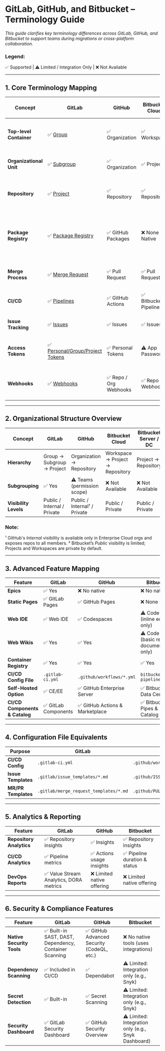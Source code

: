 # GitLab, GitHub, and Bitbucket – Terminology Guide

*This guide clarifies key terminology differences across GitLab, GitHub, and Bitbucket to support teams during migrations or cross-platform collaboration.*

### **Legend:**
✅ Supported | ⚠️ Limited / Integration Only | ❌ Not Available

---

## 1. Core Terminology Mapping

| **Concept**             | **GitLab**                                                                    | **GitHub**            | **Bitbucket Cloud**   | **Bitbucket Server / DC**  | **Notes**                                                           |
| ----------------------- | ----------------------------------------------------------------------------- | --------------------- | --------------------- | -------------------------- | ------------------------------------------------------------------- |
| **Top-level Container** | ✅ [Group](https://docs.gitlab.com/user/group/)                                | ✅ Organization        | ✅ Workspace           | ❌ None (starts at Project) | Workspace ≈ Organization ≈ Group (Cloud only)                       |
| **Organizational Unit** | ✅ [Subgroup](https://docs.gitlab.com/user/group/subgroups/)                   | ✅ Organization        | ✅ Project             | ✅ Project                  | Bitbucket *Project* ≈ GitLab *Group*                                |
| **Repository**          | ✅ [Project](https://docs.gitlab.com/user/project/)                            | ✅ Repository          | ✅ Repository          | ✅ Repository               | GitLab *Project* = Repo + CI/CD + Issues, etc.                      |
| **Package Registry**    | ✅ [Package Registry](https://docs.gitlab.com/user/packages/package_registry/) | ✅ GitHub Packages     | ❌ None Native         | ❌ None Native              | GitLab and GitHub support multiple formats (e.g., Maven, npm, PyPI) |
| **Merge Process**       | ✅ [Merge Request](https://docs.gitlab.com/user/project/merge_requests/)       | ✅ Pull Request        | ✅ Pull Request        | ✅ Pull Request             | Same function, different name                                       |
| **CI/CD**               | ✅ [Pipelines](https://docs.gitlab.com/ci/pipelines/)                          | ✅ GitHub Actions      | ✅ Bitbucket Pipelines | ⚠️ Jenkins / Bamboo        | YAML-based, but syntax varies                                       |
| **Issue Tracking**      | ✅ [Issues](https://docs.gitlab.com/user/project/issues/)                      | ✅ Issues              | ✅ Issues              | ✅ Issues                   | Consistent across platforms                                         |
| **Access Tokens**       | ✅ [Personal/Group/Project Tokens](https://docs.gitlab.com/security/tokens/)   | ✅ Personal Tokens     | ⚠️ App Passwords      | ⚠️ Application Links       | GitLab offers more granular token scopes                            |
| **Webhooks**            | ✅ [Webhooks](https://docs.gitlab.com/user/project/integrations/webhooks/)     | ✅ Repo / Org Webhooks | ✅ Repo Webhooks       | ✅ Repo Webhooks            | GitLab & GitHub offer broader webhook levels                        |

---

## 2. Organizational Structure Overview

| **Concept**           | **GitLab**                  | **GitHub**                   | **Bitbucket Cloud**              | **Bitbucket Server / DC** |
| --------------------- | --------------------------- | ---------------------------- | -------------------------------- | ------------------------- |
| **Hierarchy**         | Group → Subgroup → Project  | Organization → Repository    | Workspace → Project → Repository | Project → Repository      |
| **Subgrouping**       | ✅ Yes                       | ⚠️ Teams (permission scope)  | ❌ Not Available                  | ❌ Not Available           |
| **Visibility Levels** | Public / Internal / Private | Public / Internal¹ / Private | Public / Private                 | Public / Private          |

### Note:

¹ GitHub's *Internal* visibility is available only in Enterprise Cloud orgs and exposes repos to all members.
² Bitbucket’s *Public* visibility is limited; Projects and Workspaces are private by default.

---

## 3. Advanced Feature Mapping

| **Feature**                    | **GitLab**          | **GitHub**                     | **Bitbucket**                                  |
| ------------------------------ | ------------------- | ------------------------------ | ---------------------------------------------- |
| **Epics**                      | ✅ Yes               | ❌ No native                    | ❌ No native                                    |
| **Static Pages**               | ✅ GitLab Pages      | ✅ GitHub Pages                 | ❌ None                                         |
| **Web IDE**                    | ✅ Web IDE           | ✅ Codespaces                   | ⚠️ Code Editor (inline editing only)           |
| **Web Wikis**                  | ✅ Yes               | ✅ Yes                          | ⚠️ Code Editor (basic repo documentation only) |
| **Container Registry**         | ✅ Yes               | ✅ Yes                          | ✅ Yes                                          |
| **CI/CD Config File**          | `.gitlab-ci.yml`    | `.github/workflows/*.yml`      | `bitbucket-pipelines.yml`                      |
| **Self-Hosted Option**         | ✅ CE/EE             | ✅ GitHub Enterprise Server     | ✅ Bitbucket Data Center                        |
| **CI/CD Components & Catalog** | ✅ GitLab Components | ✅ GitHub Actions & Marketplace | ✅ Bitbucket Pipes & Catalog                    |

---

## 4. Configuration File Equivalents

| **Purpose**         | **GitLab**                             | **GitHub**                         | **Bitbucket**             |
| ------------------- | -------------------------------------- | ---------------------------------- | ------------------------- |
| **CI/CD Config**    | `.gitlab-ci.yml`                       | `.github/workflows/*.yml`          | `bitbucket-pipelines.yml` |
| **Issue Templates** | `.gitlab/issue_templates/*.md`         | `.github/ISSUE_TEMPLATE/*.md`      | ❌ No standard path        |
| **MR/PR Templates** | `.gitlab/merge_request_templates/*.md` | `.github/PULL_REQUEST_TEMPLATE.md` | ❌ No standard path        |

---

## 5. Analytics & Reporting

| **Feature**              | **GitLab**                             | **GitHub**                | **Bitbucket**                |
| ------------------------ | -------------------------------------- | ------------------------- | ---------------------------- |
| **Repository Analytics** | ✅ Repository insights                  | ✅ Insights                | ✅ Repository insights        |
| **CI/CD Analytics**      | ✅ Pipeline metrics                     | ✅ Actions usage insights  | ✅ Pipeline duration & status |
| **DevOps Reports**       | ✅ Value Stream Analytics, DORA metrics | ❌ Limited native offering | ❌ Limited native offering    |

---

## 6. Security & Compliance Features

| **Feature**               | **GitLab**                                            | **GitHub**                                | **Bitbucket**                                       |
| ------------------------- | ----------------------------------------------------- | ----------------------------------------- | --------------------------------------------------- |
| **Native Security Tools** | ✅ Built-in SAST, DAST, Dependency, Container Scanning | ✅ GitHub Advanced Security (CodeQL, etc.) | ❌ No native tools (uses integrations)               |
| **Dependency Scanning**   | ✅ Included in CI/CD                                   | ✅ Dependabot                              | ⚠️ Limited: Integration only (e.g., Snyk)           |
| **Secret Detection**      | ✅ Built-in                                            | ✅ Secret Scanning                         | ⚠️ Limited: Integration only (e.g., Snyk)           |
| **Security Dashboard**    | ✅ GitLab Security Dashboard                           | ✅ GitHub Security Overview                | ⚠️ Limited: Integration only (e.g., Snyk Dashboard) |
